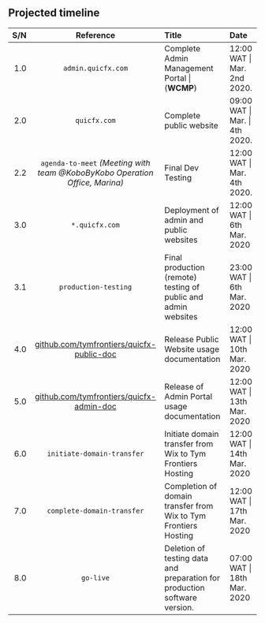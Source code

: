 ## Projected timeline

| S/N | Reference | Title | Date |
| ---: | :---: | :--- | :--- |
| 1.0 | `admin.quicfx.com` | Complete Admin Management Portal \| (**WCMP**)  | 12:00 WAT \| Mar. 2nd 2020.
| 2.0 | `quicfx.com`  | Complete public website | 09:00 WAT \| Mar. \| 4th 2020.
| 2.2 | `agenda-to-meet` _(Meeting with team @KoboByKobo Operation Office, Marina)_  | Final Dev Testing  |  12:00 WAT \| Mar. 4th 2020.
| 3.0 | `*.quicfx.com` | Deployment of admin and public websites | 12:00 WAT \|  6th Mar. 2020
| 3.1 | `production-testing` | Final production (remote) testing of public and admin websites  | 23:00 WAT \| 6th Mar. 2020
| 4.0  | [github.com/tymfrontiers/quicfx-public-doc](htts://github.com/tymfrontiers/quicfx-public-doc) | Release Public Website usage documentation | 12:00 WAT \| 10th Mar. 2020
| 5.0  | [github.com/tymfrontiers/quicfx-admin-doc](htts://github.com/tymfrontiers/quicfx-admin-doc)  | Release of Admin Portal usage documentation  | 12:00 WAT \| 13th Mar. 2020
| 6.0 | `initiate-domain-transfer` | Initiate domain transfer from Wix to Tym Frontiers Hosting | 12:00 WAT \| 14th Mar. 2020
| 7.0 | `complete-domain-transfer` | Completion of domain transfer from Wix to Tym Frontiers Hosting | 12:00 WAT \| 17th Mar. 2020  
| 8.0 | `go-live` | Deletion of testing data and preparation for production software version. | 07:00 WAT \| 18th Mar. 2020
